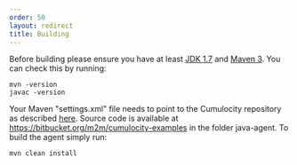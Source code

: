 ```yaml
---
order: 50
layout: redirect
title: Building
---
```


Before building please ensure you have at least [JDK 1.7](http://www.oracle.com/technetwork/java/javase/downloads/index.html) and [Maven 3](http://maven.apache.org/download.cgi). You can check this by running:

	mvn -version
	javac -version

Your Maven "settings.xml" file needs to point to the Cumulocity repository as described [here](https://bitbucket.org/m2m/cumulocity-clients-java). Source code is available at https://bitbucket.org/m2m/cumulocity-examples in the folder java-agent. To build the agent simply run:

	mvn clean install